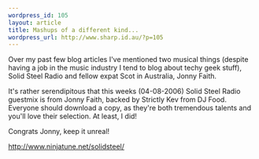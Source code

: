 ```yaml
--- 
wordpress_id: 105
layout: article
title: Mashups of a different kind...
wordpress_url: http://www.sharp.id.au/?p=105
---
```

Over my past few blog articles I've mentioned two musical things (despite having a job in the music industry I tend to blog about techy geek stuff), Solid Steel Radio and fellow expat Scot in Australia, Jonny Faith.

It's rather serendipitous that this weeks (04-08-2006) Solid Steel Radio guestmix is from Jonny Faith, backed by Strictly Kev from DJ Food. Everyone should download a copy, as they're both tremendous talents and you'll love their selection. At least, I did!

Congrats Jonny, keep it unreal!

<a href="http://www.ninjatune.net/solidsteel/">http://www.ninjatune.net/solidsteel/</a>
